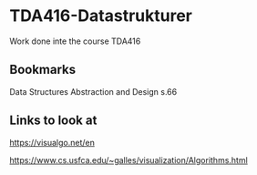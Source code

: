 # TDA416-Datastrukturer
Work done inte the course TDA416


## Bookmarks

Data Structures Abstraction and Design s.66

## Links to look at
https://visualgo.net/en

https://www.cs.usfca.edu/~galles/visualization/Algorithms.html

